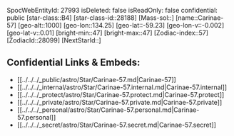 ﻿---
location: [-59.23,-134.25,1000]
type: Star
tags:
- astro/Star

---
SpocWebEntityId: 27993
isDeleted: false
isReadOnly: false
confidential: public
[star-class::B4]
[star-class-id::28188]
[Mass-sol::]
[name::Carinae-57]
[geo-alt::1000]
[geo-lon::134.25]
[geo-lat::-59.23]
[geo-lon-v::-0.002]
[geo-lat-v::0.01]
[bright-min::47]
[bright-max::47]
[Zodiac-index::57]
[ZodiacId::28099]
[NextStarId::]



## Confidential Links & Embeds: 
- [[../../../_public/astro/Star/Carinae-57.md|Carinae-57]] 
- [[../../../_internal/astro/Star/Carinae-57.internal.md|Carinae-57.internal]] 
- [[../../../_protect/astro/Star/Carinae-57.protect.md|Carinae-57.protect]] 
- [[../../../_private/astro/Star/Carinae-57.private.md|Carinae-57.private]] 
- [[../../../_personal/astro/Star/Carinae-57.personal.md|Carinae-57.personal]] 
- [[../../../_secret/astro/Star/Carinae-57.secret.md|Carinae-57.secret]]

